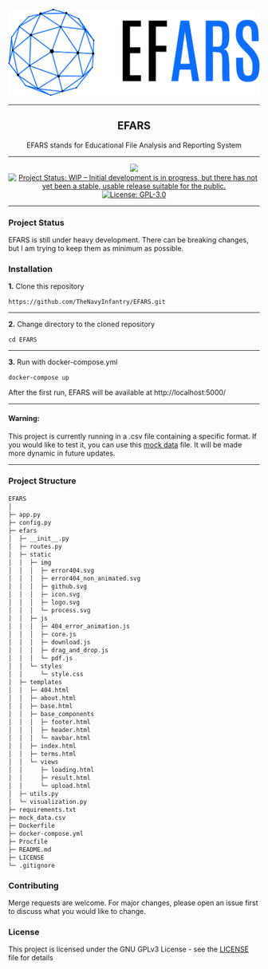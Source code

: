 <p align="center"><img width="800" src="./efars/static/img/logo.svg" alt="EFARS Logo"></p>

---

<h2 align='center'>EFARS</h2>
<p align='center'>EFARS stands for Educational File Analysis and Reporting System</p>

---
<p align='center'>

  <img src="https://img.shields.io/badge/Python-3.10.2-blue.svg">
  <a href="https://www.repostatus.org/#wip" target="_blank"><img src="https://www.repostatus.org/badges/latest/wip.svg" alt="Project Status: WIP – Initial development is in progress, but there has not yet been a stable, usable release suitable for the public."></a>
  <a href="https://www.gnu.org/licenses/gpl-3.0" target="_blank"><img src="https://img.shields.io/github/license/TheNavyInfantry/EFARS" alt="License: GPL-3.0"></a>

</p>

---

[//]: # (<p align='center'>EFARS aims to analyze the training data with data visualization and machine learning and present an analyzed data-oriented report to the user.</p>)


### Project Status
EFARS is still under heavy development. There can be breaking changes, but I am trying to keep them as minimum as possible.

### Installation

**1.** Clone this repository

```
https://github.com/TheNavyInfantry/EFARS.git
```

---
**2.** Change directory to the cloned repository

```
cd EFARS
```

---

**3.** Run with docker-compose.yml

```
docker-compose up
```

After the first run, EFARS will be available at http://localhost:5000/

---

#### Warning:
This project is currently running in a .csv file containing a specific format. If you would like to test it, you can use this 
[mock data](mock_data.csv) file. It will be made more dynamic in future updates.


---
### Project Structure
```
EFARS
│
├─ app.py
├─ config.py
├─ efars
│  ├─ __init__.py
│  ├─ routes.py
│  ├─ static
│  │  ├─ img
│  │  │  ├─ error404.svg
│  │  │  ├─ error404_non_animated.svg
│  │  │  ├─ github.svg
│  │  │  ├─ icon.svg
│  │  │  ├─ logo.svg
│  │  │  └─ process.svg
│  │  ├─ js
│  │  │  ├─ 404_error_animation.js
│  │  │  ├─ core.js
│  │  │  ├─ download.js
│  │  │  ├─ drag_and_drop.js
│  │  │  └─ pdf.js
│  │  └─ styles
│  │     └─ style.css
│  ├─ templates
│  │  ├─ 404.html
│  │  ├─ about.html
│  │  ├─ base.html
│  │  ├─ base_components
│  │  │  ├─ footer.html
│  │  │  ├─ header.html
│  │  │  └─ navbar.html
│  │  ├─ index.html
│  │  ├─ terms.html
│  │  └─ views
│  │     ├─ loading.html
│  │     ├─ result.html
│  │     └─ upload.html
│  ├─ utils.py
│  └─ visualization.py
├─ requirements.txt
├─ mock_data.csv
├─ Dockerfile
├─ docker-compose.yml
├─ Procfile
├─ README.md
├─ LICENSE
└─ .gitignore
```

### Contributing
Merge requests are welcome. For major changes, please open an issue first to discuss what you would like to change.

### License
This project is licensed under the GNU GPLv3 License - see the [LICENSE](LICENSE) file for details